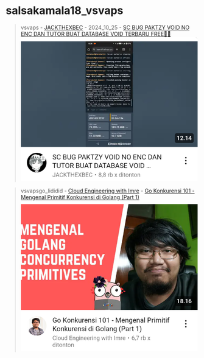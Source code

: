 # salsakamala18_vsvaps
> vsvaps - [JACKTHEXBEC](https://m.youtube.com/@jackthexbecc) - 2024_10_25 - [SC BUG PAKTZY VOID NO ENC DAN TUTOR BUAT DATABASE VOID TERBARU FREE🥶🥵](https://youtu.be/qYFCI1FPDds) <img src="media/qYFCI1FPDds/Screenshot_2024-11-13-06-38-21-55.png">


> vsvapsgo_lididid - [Cloud Engineering with Imre](https://m.youtube.com/@imrenagi) - [Go Konkurensi 101 - Mengenal Primitif Konkurensi di Golang (Part 1)](https://youtu.be/sqZRLHw3ihk) <img src="media/sqZRLHw3ihk/Screenshot_2024-11-17-18-31-36-73.png">
